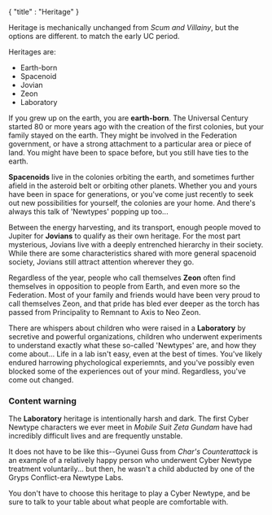 {
  "title" : "Heritage"
}

Heritage is mechanically unchanged from _Scum and Villainy_, but the options are
different. to match the early UC period.

Heritages are:

- Earth-born
- Spacenoid
- Jovian
- Zeon
- Laboratory

If you grew up on the earth, you are **earth-born**. The Universal Century
started 80 or more years ago with the creation of the first colonies, but your
family stayed on the earth. They might be involved in the Federation government,
or have a strong attachment to a particular area or piece of land. You might
have been to space before, but you still have ties to the earth.

**Spacenoids** live in the colonies orbiting the earth, and sometimes further
afield in the asteroid belt or orbiting other planets. Whether you and yours
have been in space for generations, or you've come just recently to seek out new
possibilities for yourself, the colonies are your home. And there's always this
talk of 'Newtypes' popping up too...

Between the energy harvesting, and its transport, enough people moved to Jupiter
for **Jovians** to qualify as their own heritage. For the most part mysterious,
Jovians live with a deeply entrenched hierarchy in their society. While there
are some characteristics shared with more general spacenoid society, Jovians
still attract attention wherever they go.

Regardless of the year, people who call themselves **Zeon** often find
themselves in opposition to people from Earth, and even more so the Federation.
Most of your family and friends would have been very proud to call themselves
Zeon, and that pride has bled ever deeper as the torch has passed from
Principality to Remnant to Axis to Neo Zeon.

There are whispers about children who were raised in a **Laboratory** by
secretive and powerful organizations, children who underwent experiments to
understand exactly what these so-called 'Newtypes' are, and how they come
about... Life in a lab isn't easy, even at the best of times. You've likely
endured harrowing phychological experiemnts, and you've possibly even blocked
some of the experiences out of your mind. Regardless, you've come out changed.

### Content warning

The **Laboratory** heritage is intentionally harsh and dark. The first Cyber Newtype
characters we ever meet in _Mobile Suit Zeta Gundam_ have had incredibly
difficult lives and are frequently unstable.

It does not have to be like this--Gyunei Guss from _Char's Counterattack_ is an
example of a relatively happy person who underwent Cyber Newtype treatment
voluntarily... but then, he wasn't a child abducted by one of the Gryps
Conflict-era Newtype Labs.

You don't have to choose this heritage to play a Cyber Newtype, and be sure to
talk to your table about what people are comfortable with.
